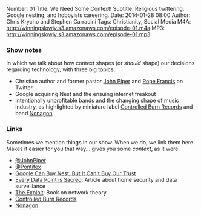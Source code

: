 Number: 01
Title: We Need Some Context!
Subtitle: Religious twittering, Google nesting, and hobbyists careering.
Date: 2014-01-28 08:00
Author: Chris Krycho and Stephen Carradini
Tags: Christianity, Social Media
M4A: http://winningslowly.s3.amazonaws.com/episode-01.m4a
MP3: http://winningslowly.s3.amazonaws.com/episode-01.mp3

### Show notes

In which we talk about how context shapes (or *should* shape) our decisions
regarding technology, with three big topics:

- Christian author and former pastor [John Piper][jp] and [Pope Francis][pope]
  on Twitter
- Google acquiring Nest and the ensuing internet freakout
- Intentionally unprofitable bands and the changing shape of music industry, as
  highlighted by miniature label [Controlled Burn Records][cbr] and band
  [Nonagon][nonagon]

### Links

Sometimes we mention things in our show. When we do, we link them here. Makes it
easier for you that way... gives you some *context*, as it were.

- [@JohnPiper](http://twitter.com/johnpiper)
- [@Pontifex](http://twitter.com/pontifex)
- [Google Can Buy Nest, But It Can't Buy Our Trust][wired]
- [Every Data Point is Sacred][medium]: Article about home security and data
  surveillance
- [The Exploit][exploit]: Book on network theory
- [Controlled Burn Records][cbr]
- [Nonagon][nonagon]

[jp]: http://www.desiringgod.org/authors/john-piper
[pope]: http://www.vatican.va/holy_father/francesco/
[medium]: http://medium.com/tech-talk/e0bd2ec66ce8
[exploit]: http://www.amazon.com/The-Exploit-Networks-Electronic-Mediations/dp/0816650446
[wired]: http://www.wired.com/opinion/2014/01/google-didnt-just-acquire-nest-annexed-whole-new-territory/
[cbr]: http://controlledburnrecords.com/
[nonagon]: http://nonagon.us

